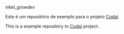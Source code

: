 nikel_growdev

Este é um repositório de exemplo para o projeto [Codaí](https://codai.growdev.com.br/).

This is a example repository to [Codaí](https://codai.growdev.com.br/) project.
